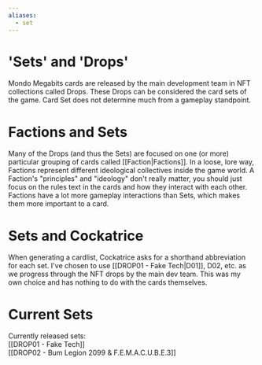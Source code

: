 ```yaml
---
aliases:
  - set
---
```


# 'Sets' and 'Drops'

Mondo Megabits cards are released by the main development team in NFT collections called Drops. These Drops can be considered the card sets of the game. Card Set does not determine much from a gameplay standpoint. 

# Factions and Sets

Many of the Drops (and thus the Sets) are focused on one (or more) particular grouping of cards called [[Faction|Factions]]. In a loose, lore way, Factions represent different ideological collectives inside the game world. A Faction's "principles" and "ideology" don't really matter, you should just focus on the rules text in the cards and how they interact with each other. Factions have a lot more gameplay interactions than Sets, which makes them more important to a card.

# Sets and Cockatrice

When generating a cardlist, Cockatrice asks for a shorthand abbreviation for each set. I've chosen to use [[DROP01 - Fake Tech|D01]], D02, etc. as we progress through the NFT drops by the main dev team. This was my own choice and has nothing to do with the cards themselves.

# Current Sets

Currently released sets:  
[[DROP01 - Fake Tech]]  
[[DROP02 - Bum Legion 2099 & F.E.M.A.C.U.B.E.3]]  

